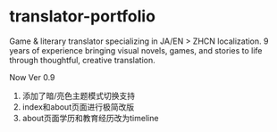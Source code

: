 # translator-portfolio
Game &amp; literary translator specializing in JA/EN > ZHCN localization. 9 years of experience bringing visual novels, games, and stories to life through thoughtful, creative translation.


Now Ver 0.9

1. 添加了暗/亮色主题模式切换支持
2. index和about页面进行极简改版
3. about页面学历和教育经历改为timeline
